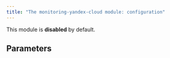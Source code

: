 ```yaml
---
title: "The monitoring-yandex-cloud module: configuration"
---
```


This module is **disabled** by default.

## Parameters

<!-- SCHEMA -->
